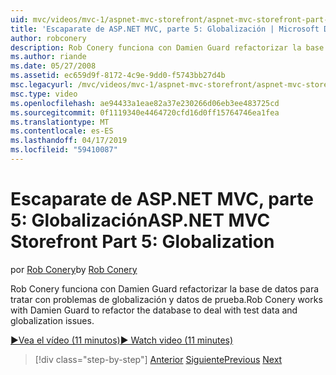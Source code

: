 ```yaml
---
uid: mvc/videos/mvc-1/aspnet-mvc-storefront/aspnet-mvc-storefront-part-5-globalization
title: 'Escaparate de ASP.NET MVC, parte 5: Globalización | Microsoft Docs'
author: robconery
description: Rob Conery funciona con Damien Guard refactorizar la base de datos para tratar con problemas de globalización y datos de prueba.
ms.author: riande
ms.date: 05/27/2008
ms.assetid: ec659d9f-8172-4c9e-9dd0-f5743bb27d4b
msc.legacyurl: /mvc/videos/mvc-1/aspnet-mvc-storefront/aspnet-mvc-storefront-part-5-globalization
msc.type: video
ms.openlocfilehash: ae94433a1eae82a37e230266d06eb3ee483725cd
ms.sourcegitcommit: 0f1119340e4464720cfd16d0ff15764746ea1fea
ms.translationtype: MT
ms.contentlocale: es-ES
ms.lasthandoff: 04/17/2019
ms.locfileid: "59410087"
---
```

# <a name="aspnet-mvc-storefront-part-5-globalization"></a><span data-ttu-id="1990b-103">Escaparate de ASP.NET MVC, parte 5: Globalización</span><span class="sxs-lookup"><span data-stu-id="1990b-103">ASP.NET MVC Storefront Part 5: Globalization</span></span>

<span data-ttu-id="1990b-104">por [Rob Conery](https://github.com/robconery)</span><span class="sxs-lookup"><span data-stu-id="1990b-104">by [Rob Conery](https://github.com/robconery)</span></span>

<span data-ttu-id="1990b-105">Rob Conery funciona con Damien Guard refactorizar la base de datos para tratar con problemas de globalización y datos de prueba.</span><span class="sxs-lookup"><span data-stu-id="1990b-105">Rob Conery works with Damien Guard to refactor the database to deal with test data and globalization issues.</span></span>

[<span data-ttu-id="1990b-106">&#9654;Vea el vídeo (11 minutos)</span><span class="sxs-lookup"><span data-stu-id="1990b-106">&#9654; Watch video (11 minutes)</span></span>](https://channel9.msdn.com/Blogs/ASP-NET-Site-Videos/aspnet-mvc-storefront-part-5-globalization)

> [!div class="step-by-step"]
> <span data-ttu-id="1990b-107">[Anterior](aspnet-mvc-storefront-part-4-linq-to-sql-spike.md)
> [Siguiente](aspnet-mvc-storefront-part-6-finishing-the-repository-and-initial-ui-work.md)</span><span class="sxs-lookup"><span data-stu-id="1990b-107">[Previous](aspnet-mvc-storefront-part-4-linq-to-sql-spike.md)
[Next](aspnet-mvc-storefront-part-6-finishing-the-repository-and-initial-ui-work.md)</span></span>
